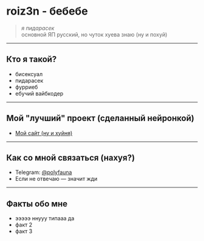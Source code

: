 #  roiz3n - бебебе

> _я пидарасек_  
> основной ЯП русский, но чуток хуева знаю (ну и похуй)

---

## Кто я такой?

- бисексуал
- пидарасек
- фурриеб
- ебучий вайбкодер
---

## Мой "лучший" проект (сделанный нейронкой)

- [Мой сайт (ну и хуйня)](https://github.com/roiz3n/roiz3n.github.io)

---

## Как со мной связаться (нахуя?)

- Telegram: [@polyfauna](https://t.me/polyfauna)
- Если не отвечаю — значит жди

---

## Факты обо мне

- эээээ ннууу типааа да
- факт 2
- факт 3
